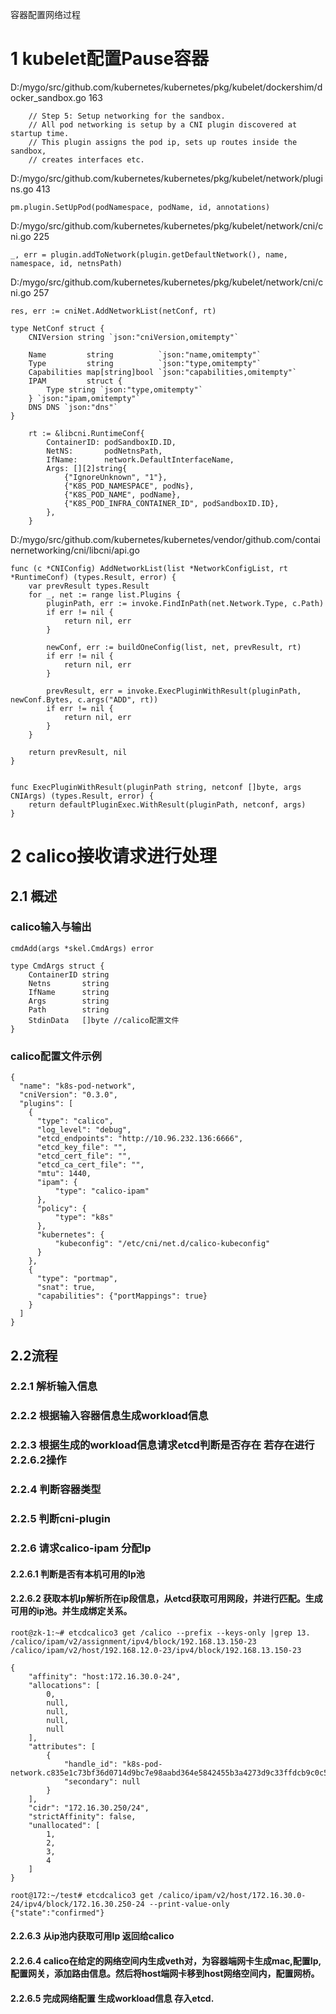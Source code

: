 容器配置网络过程


# 1 kubelet配置Pause容器
D:/mygo/src/github.com/kubernetes/kubernetes/pkg/kubelet/dockershim/docker_sandbox.go 163
```
	// Step 5: Setup networking for the sandbox.
	// All pod networking is setup by a CNI plugin discovered at startup time.
	// This plugin assigns the pod ip, sets up routes inside the sandbox,
	// creates interfaces etc.
```

D:/mygo/src/github.com/kubernetes/kubernetes/pkg/kubelet/network/plugins.go 413

```
pm.plugin.SetUpPod(podNamespace, podName, id, annotations)
```

D:/mygo/src/github.com/kubernetes/kubernetes/pkg/kubelet/network/cni/cni.go 225

```
_, err = plugin.addToNetwork(plugin.getDefaultNetwork(), name, namespace, id, netnsPath)
```

D:/mygo/src/github.com/kubernetes/kubernetes/pkg/kubelet/network/cni/cni.go 257 

```
res, err := cniNet.AddNetworkList(netConf, rt)

type NetConf struct {
	CNIVersion string `json:"cniVersion,omitempty"`

	Name         string          `json:"name,omitempty"`
	Type         string          `json:"type,omitempty"`
	Capabilities map[string]bool `json:"capabilities,omitempty"`
	IPAM         struct {
		Type string `json:"type,omitempty"`
	} `json:"ipam,omitempty"`
	DNS DNS `json:"dns"`
}

	rt := &libcni.RuntimeConf{
		ContainerID: podSandboxID.ID,
		NetNS:       podNetnsPath,
		IfName:      network.DefaultInterfaceName,
		Args: [][2]string{
			{"IgnoreUnknown", "1"},
			{"K8S_POD_NAMESPACE", podNs},
			{"K8S_POD_NAME", podName},
			{"K8S_POD_INFRA_CONTAINER_ID", podSandboxID.ID},
		},
	}
```

D:/mygo/src/github.com/kubernetes/kubernetes/vendor/github.com/containernetworking/cni/libcni/api.go

```
func (c *CNIConfig) AddNetworkList(list *NetworkConfigList, rt *RuntimeConf) (types.Result, error) {
	var prevResult types.Result
	for _, net := range list.Plugins {
		pluginPath, err := invoke.FindInPath(net.Network.Type, c.Path)
		if err != nil {
			return nil, err
		}

		newConf, err := buildOneConfig(list, net, prevResult, rt)
		if err != nil {
			return nil, err
		}

		prevResult, err = invoke.ExecPluginWithResult(pluginPath, newConf.Bytes, c.args("ADD", rt))
		if err != nil {
			return nil, err
		}
	}

	return prevResult, nil
}


func ExecPluginWithResult(pluginPath string, netconf []byte, args CNIArgs) (types.Result, error) {
	return defaultPluginExec.WithResult(pluginPath, netconf, args)
}
```

# 2 calico接收请求进行处理
## 2.1 概述
###   calico输入与输出
```
cmdAdd(args *skel.CmdArgs) error
```

```
type CmdArgs struct {
	ContainerID string
	Netns       string
	IfName      string
	Args        string 
	Path        string
	StdinData   []byte //calico配置文件
}
```
### calico配置文件示例
```
{
  "name": "k8s-pod-network",
  "cniVersion": "0.3.0",
  "plugins": [
    {
      "type": "calico",
      "log_level": "debug",
      "etcd_endpoints": "http://10.96.232.136:6666",
      "etcd_key_file": "",
      "etcd_cert_file": "",
      "etcd_ca_cert_file": "",
      "mtu": 1440,
      "ipam": {
          "type": "calico-ipam"
      },
      "policy": {
          "type": "k8s"
      },
      "kubernetes": {
          "kubeconfig": "/etc/cni/net.d/calico-kubeconfig"
      }
    },
    {
      "type": "portmap",
      "snat": true,
      "capabilities": {"portMappings": true}
    }
  ]
}
```
## 2.2流程
### 2.2.1 解析输入信息
### 2.2.2 根据输入容器信息生成workload信息
### 2.2.3 根据生成的workload信息请求etcd判断是否存在 若存在进行2.2.6.2操作 
### 2.2.4 判断容器类型
### 2.2.5 判断cni-plugin
### 2.2.6 请求calico-ipam 分配Ip
#### 2.2.6.1 判断是否有本机可用的Ip池
#### 2.2.6.2 获取本机Ip解析所在ip段信息，从etcd获取可用网段，并进行匹配。生成可用的ip池。并生成绑定关系。
```
root@zk-1:~# etcdcalico3 get /calico --prefix --keys-only |grep 13.
/calico/ipam/v2/assignment/ipv4/block/192.168.13.150-23
/calico/ipam/v2/host/192.168.12.0-23/ipv4/block/192.168.13.150-23
```
```
{
    "affinity": "host:172.16.30.0-24",
    "allocations": [
        0,
        null,
        null,
        null,
        null
    ],
    "attributes": [
        {
            "handle_id": "k8s-pod-network.c835e1c73bf36d0714d9bc7e98aabd364e5842455b3a4273d9c33ffdcb9c0c55",
            "secondary": null
        }
    ],
    "cidr": "172.16.30.250/24",
    "strictAffinity": false,
    "unallocated": [
        1,
        2,
        3,
        4
    ]
}

root@172:~/test# etcdcalico3 get /calico/ipam/v2/host/172.16.30.0-24/ipv4/block/172.16.30.250-24 --print-value-only
{"state":"confirmed"}
```
#### 2.2.6.3 从ip池内获取可用Ip 返回给calico
#### 2.2.6.4 calico在给定的网络空间内生成veth对，为容器端网卡生成mac,配置Ip,配置网关，添加路由信息。然后将host端网卡移到host网络空间内，配置网桥。
#### 2.2.6.5 完成网络配置 生成workload信息 存入etcd.







  
  






	
